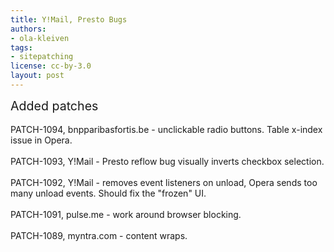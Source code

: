```yaml
---
title: Y!Mail, Presto Bugs
authors:
- ola-kleiven
tags:
- sitepatching
license: cc-by-3.0
layout: post
---
```


<span style="font-size: 140%">Added patches</span><br/><br/>PATCH-1094, bnpparibasfortis.be - unclickable radio buttons. Table x-index issue in Opera.<br/><br/>PATCH-1093, Y!Mail - Presto reflow bug visually inverts checkbox selection.<br/><br/>PATCH-1092, Y!Mail - removes event listeners on unload, Opera sends too many unload events. Should fix the &quot;frozen&quot; UI.<br/><br/>PATCH-1091, pulse.me - work around browser blocking.<br/><br/>PATCH-1089, myntra.com - content wraps.
